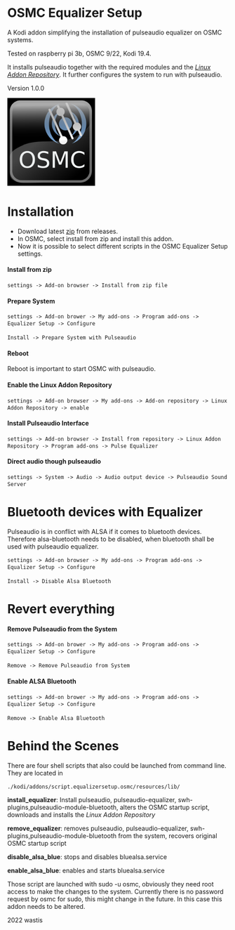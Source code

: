 # OSMC Equalizer Setup

A Kodi addon simplifying the installation of pulseaudio equalizer on OSMC systems.

Tested on raspberry pi 3b, OSMC 9/22, Kodi 19.4.

It installs pulseaudio together with the required modules and the [*Linux Addon Repository*](https://github.com/wastis/LinuxAddonRepo). It further configures the system to run with pulseaudio. 

Version 1.0.0

<img src="resources/media/icon.png" alt="drawing" width="200"/> 

# Installation

- Download latest [zip](https://github.com/wastis/OSMCEqualizerSetup/archive/refs/tags/v1.0.0.zip) from releases.
- In OSMC, select install from zip and install this addon.
- Now it is possible to select different scripts in the OSMC Equalizer Setup settings.

#### Install from zip
	settings -> Add-on browser -> Install from zip file

#### Prepare System
	settings -> Add-on brower -> My add-ons -> Program add-ons -> Equalizer Setup -> Configure
	
	Install -> Prepare System with Pulseaudio

#### Reboot
Reboot is important to start OSMC with pulseaudio. 

#### Enable the Linux Addon Repository
	settings -> Add-on browser -> My add-ons -> Add-on repository -> Linux Addon Repository -> enable

#### Install Pulseaudio Interface
	settings -> Add-on browser -> Install from repository -> Linux Addon Repository -> Program add-ons -> Pulse Equalizer

#### Direct audio though pulseaudio
	settings -> System -> Audio -> Audio output device -> Pulseaudio Sound Server


# Bluetooth devices with Equalizer
Pulseaudio is in conflict with ALSA if it comes to bluetooth devices. Therefore alsa-bluetooth needs to be disabled, when bluetooth shall be used with pulseaudio equalizer.

	settings -> Add-on browser -> My add-ons -> Program add-ons -> Equalizer Setup -> Configure
	
	Install -> Disable Alsa Bluetooth

# Revert everything

#### Remove Pulseaudio from the System
	settings -> Add-on brower -> My add-ons -> Program add-ons -> Equalizer Setup -> Configure
	
	Remove -> Remove Pulseaudio from System

#### Enable ALSA Bluetooth
	settings -> Add-on brower -> My add-ons -> Program add-ons -> Equalizer Setup -> Configure
	
	Remove -> Enable Alsa Bluetooth

# Behind the Scenes

There are four shell scripts that also could be launched from command line. 
They are located in  

	./kodi/addons/script.equalizersetup.osmc/resources/lib/



**install_equalizer**: Install pulseaudio, pulseaudio-equalizer, swh-plugins,pulseaudio-module-bluetooth, alters the OSMC startup script, downloads and installs the *Linux Addon Repository*

**remove_equalizer**: removes pulseaudio, pulseaudio-equalizer, swh-plugins,pulseaudio-module-bluetooth from the system, recovers original OSMC startup script

**disable_alsa_blue**: stops and disables bluealsa.service

**enable_alsa_blue**: enables and starts bluealsa.service

Those script are launched with sudo -u osmc, obviously they need root access to make the changes to the system. Currently there is no password request by osmc for sudo, this might change in the future. In this case this addon needs to be altered. 


2022 wastis


